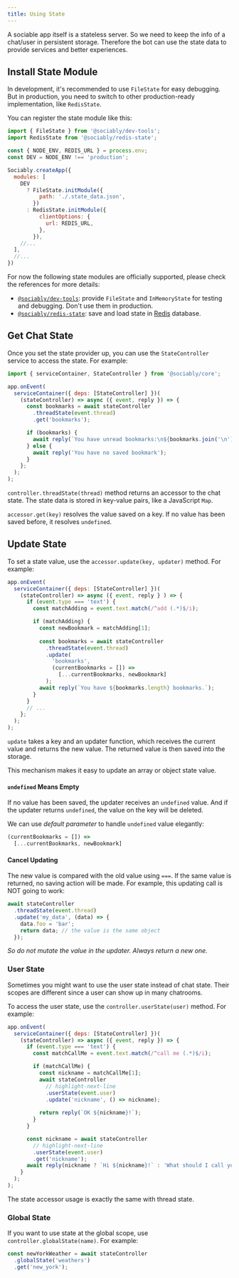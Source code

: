 ```yaml
---
title: Using State
---
```


A sociable app itself is a stateless server.
So we need to keep the info of a chat/user in persistent storage.
Therefore the bot can use the state data to provide services and better experiences.

## Install State Module

In development, it's recommended to use `FileState` for easy debugging.
But in production, you need to switch to other production-ready implementation,
like `RedisState`.

You can register the state module like this:

```js
import { FileState } from '@sociably/dev-tools';
import RedisState from '@sociably/redis-state';

const { NODE_ENV, REDIS_URL } = process.env;
const DEV = NODE_ENV !== 'production';

Sociably.createApp({
  modules: [
    DEV
      ? FileState.initModule({
          path: './.state_data.json',
        })
      : RedisState.initModule({
          clientOptions: {
            url: REDIS_URL,
          },
        }),
    //...
  ],
  //...
})
```

For now the following state modules are officially supported,
please check the references for more details:

- [`@sociably/dev-tools`](pathname:///api/modules/dev_tools): provide `FileState` and `InMemoryState` for testing and debugging. Don't use them in production.
- [`@sociably/redis-state`](pathname:///api/modules/redis_state): save and load state in [Redis](https://redis.io/) database.

## Get Chat State

Once you set the state provider up,
you can use the `StateController` service to access the state.
For example:

```js
import { serviceContainer, StateController } from '@sociably/core';

app.onEvent(
  serviceContainer({ deps: [StateController] })(
    (stateController) => async ({ event, reply }) => {
      const bookmarks = await stateController
        .threadState(event.thread)
        .get('bookmarks');

      if (bookmarks) {
        await reply(`You have unread bookmarks:\n${bookmarks.join('\n')}`);
      } else {
        await reply('You have no saved bookmark');
      }
    };
  );
);
```

`controller.threadState(thread)` method returns an accessor to the chat state.
The state data is stored in key-value pairs, like a JavaScript `Map`.

`accessor.get(key)` resolves the value saved on a key.
If no value has been saved before, it resolves `undefined`.

## Update State

To set a state value, use the `accessor.update(key, updater)` method.
For example:

```js
app.onEvent(
  serviceContainer({ deps: [StateController] })(
    (stateController) => async ({ event, reply } ) => {
      if (event.type === 'text') {
        const matchAdding = event.text.match(/^add (.*)$/i);

        if (matchAdding) {
          const newBookmark = matchAdding[1];
  
          const bookmarks = await stateController
            .threadState(event.thread)
            .update(
              'bookmarks',
              (currentBookmarks = []) =>
                [...currentBookmarks, newBookmark]
            );
          await reply(`You have ${bookmarks.length} bookmarks.`);
        }
      }
      // ...
    };
  );
);
```

`update` takes a key and an updater function,
which receives the current value and returns the new value.
The returned value is then saved into the storage.

This mechanism makes it easy to update an array or object state value.

#### `undefined` Means Empty

If no value has been saved, the updater receives an `undefined` value.
And if the updater returns `undefined`, the value on the key will be deleted.

We can use _default parameter_ to handle `undefined` value elegantly: 

```js
(currentBookmarks = []) =>
  [...currentBookmarks, newBookmark]
```

#### Cancel Updating

The new value is compared with the old value using `===`.
If the same value is returned, no saving action will be made.
For example, this updating call is NOT going to work:

```js
await stateController
  .threadState(event.thread)
  .update('my_data', (data) => {
    data.foo = 'bar';
    return data; // the value is the same object
  });
```

_So do not mutate the value in the updater. Always return a new one._

### User State

Sometimes you might want to use the user state instead of chat state.
Their scopes are different  since a user can show up in many chatrooms.

To access the user state, use the `controller.userState(user)` method.
For example:

```js
app.onEvent(
  serviceContainer({ deps: [StateController] })(
    (stateController) => async ({ event, reply }) => {
      if (event.type === 'text') {
        const matchCallMe = event.text.match(/^call me (.*)$/i);

        if (matchCallMe) {
          const nickname = matchCallMe[1];
          await stateController
            // highlight-next-line
            .userState(event.user)
            .update('nickname', () => nickname);
  
          return reply(`OK ${nickname}!`);
        }
      }

      const nickname = await stateController
        // highlight-next-line
        .userState(event.user)
        .get('nickname');
      await reply(nickname ? `Hi ${nickname}!` : 'What should I call you?');
    }
  );
);
```

The state accessor usage is exactly the same with thread state.

### Global State

If you want to use state at the global scope,
use `controller.globalState(name)`.
For example:

```js
const newYorkWeather = await stateController
  .globalState('weathers')
  .get('new_york');
```
